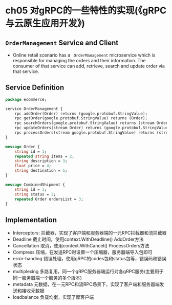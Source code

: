# ch05 对gRPC的一些特性的实现(《gRPC 与云原生应用开发》)

## ``OrderManagement`` Service and Client
- Online retail scenario has a `` OrderManagement`` microservice which is responsible for managing the orders and their information. The consumer of that service can add, retrieve, search and update order via that service. 

## Service Definition

```proto
package ecommerce;

service OrderManagement {
    rpc addOrder(Order) returns (google.protobuf.StringValue);
    rpc getOrder(google.protobuf.StringValue) returns (Order);
    rpc searchOrders(google.protobuf.StringValue) returns (stream Order);
    rpc updateOrders(stream Order) returns (google.protobuf.StringValue);
    rpc processOrders(stream google.protobuf.StringValue) returns (stream CombinedShipment);
}

message Order {
    string id = 1;
    repeated string items = 2;
    string description = 3;
    float price = 4;
    string destination = 5;
}

message CombinedShipment {
    string id = 1;
    string status = 2;
    repeated Order ordersList = 3;
}
```
## Implementation

- Interceptors: 拦截器，实现了客户端和服务器端的一元RPC拦截器和流拦截器
- Deadline  截止时间，使用context.WithDeadline() AddOrder方法
- Cancellation 取消，使用context.WithCancel() ProcessOrders方法
- Compress 压缩，在发送RPC时设置一个压缩器，服务器端导入包即可
- error-handing 错误处理，使用gRPC的codes包和status包等，错误码和错误状态
- multiplexing 多路复用，同一个gRPC服务器端运行对各gRPC服务(主要用于同一服务器端一个服务的多个版本)
- metadata 元数据，在一元RPC和流RPC场景下，实现了客户端和服务器端发送和接收元数据
- loadbalance 负载均衡，实现了厚客户端